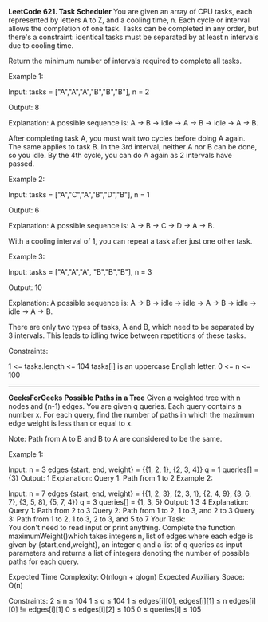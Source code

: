 **LeetCode**
**621. Task Scheduler**
You are given an array of CPU tasks, each represented by letters A to Z, and a cooling time, n. Each cycle or interval allows the completion of one task. Tasks can be completed in any order, but there's a constraint: identical tasks must be separated by at least n intervals due to cooling time.

​Return the minimum number of intervals required to complete all tasks.

 

Example 1:

Input: tasks = ["A","A","A","B","B","B"], n = 2

Output: 8

Explanation: A possible sequence is: A -> B -> idle -> A -> B -> idle -> A -> B.

After completing task A, you must wait two cycles before doing A again. The same applies to task B. In the 3rd interval, neither A nor B can be done, so you idle. By the 4th cycle, you can do A again as 2 intervals have passed.

Example 2:

Input: tasks = ["A","C","A","B","D","B"], n = 1

Output: 6

Explanation: A possible sequence is: A -> B -> C -> D -> A -> B.

With a cooling interval of 1, you can repeat a task after just one other task.

Example 3:

Input: tasks = ["A","A","A", "B","B","B"], n = 3

Output: 10

Explanation: A possible sequence is: A -> B -> idle -> idle -> A -> B -> idle -> idle -> A -> B.

There are only two types of tasks, A and B, which need to be separated by 3 intervals. This leads to idling twice between repetitions of these tasks.

 

Constraints:

1 <= tasks.length <= 104
tasks[i] is an uppercase English letter.
0 <= n <= 100

********
**GeeksForGeeks**
**Possible Paths in a Tree**
Given a weighted tree with n nodes and (n-1) edges. You are given q queries. Each query contains a number x. For each query, find the number of paths in which the maximum edge weight is less than or equal to x.

Note: Path from A to B and B to A are considered to be the same.

Example 1:

Input: 
n = 3
edges {start, end, weight} = {{1, 2, 1}, {2, 3, 4}}
q = 1
queries[] = {3}
Output: 
1
Explanation:
Query 1: Path from 1 to 2
Example 2:

Input: 
n = 7
edges {start, end, weight} = {{1, 2, 3}, {2, 3, 1}, {2, 4, 9}, {3, 6, 7}, {3, 5, 8}, {5, 7, 4}}
q = 3
queries[] = {1, 3, 5}
Output: 
1 3 4
Explanation: 
Query 1: Path from 2 to 3
Query 2: Path from 1 to 2, 1 to 3, and 2 to 3
Query 3: Path from 1 to 2, 1 to 3, 2 to 3, and 5 to 7
Your Task:  
You don't need to read input or print anything. Complete the function maximumWeight()which takes integers n, list of edges where each edge is given by {start,end,weight}, an integer q and a list of q queries as input parameters and returns a list of integers denoting the number of possible paths for each query. 

Expected Time Complexity: O(nlogn + qlogn)
Expected Auxiliary Space: O(n)

Constraints:
2 ≤ n ≤ 104
1 ≤ q ≤ 104
1 ≤ edges[i][0], edges[i][1] ≤ n
edges[i][0] != edges[i][1]
0 ≤ edges[i][2] ≤ 105
0 ≤ queries[i] ≤ 105
